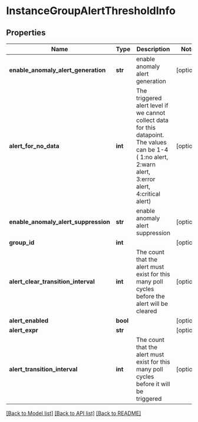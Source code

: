 # InstanceGroupAlertThresholdInfo

## Properties
Name | Type | Description | Notes
------------ | ------------- | ------------- | -------------
**enable_anomaly_alert_generation** | **str** | enable anomaly alert generation | [optional] 
**alert_for_no_data** | **int** | The triggered alert level if we cannot collect data for this datapoint. The values can be 1-4 ( 1:no alert, 2:warn alert, 3:error alert, 4:critical alert) | [optional] 
**enable_anomaly_alert_suppression** | **str** | enable anomaly alert suppression | [optional] 
**group_id** | **int** |  | [optional] 
**alert_clear_transition_interval** | **int** | The count that the alert must exist for this many poll cycles before the alert will be cleared | [optional] 
**alert_enabled** | **bool** |  | [optional] 
**alert_expr** | **str** |  | [optional] 
**alert_transition_interval** | **int** | The count that the alert must exist for this many poll cycles before it will be triggered | [optional] 

[[Back to Model list]](../README.md#documentation-for-models) [[Back to API list]](../README.md#documentation-for-api-endpoints) [[Back to README]](../README.md)


